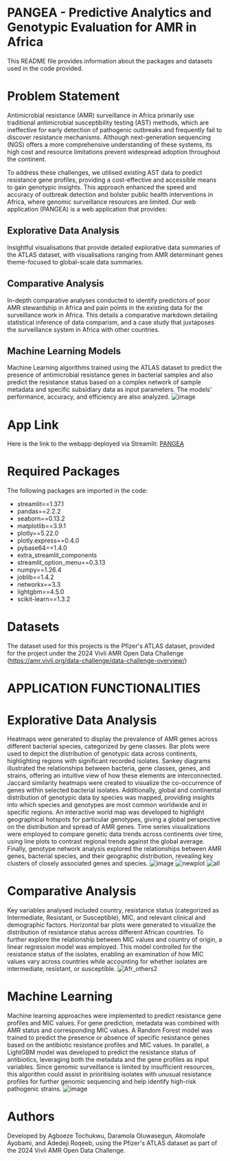 # PANGEA - Predictive Analytics and Genotypic Evaluation for AMR in Africa
This README file provides information about the packages and datasets used in the code provided.

# Problem Statement
Antimicrobial resistance (AMR) surveillance in Africa primarily use traditional antimicrobial susceptibility testing (AST) methods, which are ineffective for early detection of pathogenic outbreaks and frequently fail to discover resistance mechanisms. Although next-generation sequencing (NGS) offers a more comprehensive understanding of these systems, its high cost and resource limitations prevent widespread adoption throughout the continent.


To address these challenges, we utilised existing AST data to predict resistance gene profiles, providing a cost-effective and accessible means to gain genotypic insights. This approach enhanced the speed and accuracy of outbreak detection and bolster public health interventions in Africa, where genomic surveillance resources are limited. Our web application (PANGEA) is a web application that provides:
## Explorative Data Analysis
Insightful visualisations that provide detailed explorative data summaries of the ATLAS dataset, with visualisations ranging from AMR determinant genes theme-focused to global-scale data summaries.
## Comparative Analysis
In-depth comparative analyses conducted to identify predictors of poor AMR stewardship in Africa and pain points in the existing data for the surveillance work in Africa. This details a comparative markdown detailing statistical inference of data comparism, and a case study that juxtaposes the surveillance system in Africa with other countries.
## Machine Learning Models
Machine Learning algorithms trained using the ATLAS dataset to predict the presence of antimicrobial resistance genes in bacterial samples and also predict the resistance status based on a complex network of sample metadata and specific subsidiary data as input parameters. The models' performance, accuracy, and efficiency are also analyzed.
![image](https://github.com/user-attachments/assets/d8901181-1be1-497d-8148-a11d4e18b8fa)

# App Link
Here is the link to the webapp deployed via Streamlit: [PANGEA](https://pangea-amr.streamlit.app/)

# Required Packages
The following packages are imported in the code:
- streamlit==1.37.1
- pandas==2.2.2
- seaborn==0.13.2
- matplotlib==3.9.1
- plotly==5.22.0
- plotly.express==0.4.0
- pybase64==1.4.0
- extra_streamlit_components
- streamlit_option_menu==0.3.13
- numpy==1.26.4
- joblib==1.4.2
- networkx==3.3
- lightgbm==4.5.0
- scikit-learn==1.3.2

# Datasets
The dataset used for this projects is the Pfizer's ATLAS dataset, provided for the project under the 2024 Vivli AMR Open Data Challenge (https://amr.vivli.org/data-challenge/data-challenge-overview/)

# APPLICATION FUNCTIONALITIES
# Explorative Data Analysis
Heatmaps were generated to display the prevalence of AMR genes across different bacterial species, categorized by gene classes. Bar plots were used to depict the distribution of genotypic data across continents, highlighting regions with significant recorded isolates. Sankey diagrams illustrated the relationships between bacteria, gene classes, genes, and strains, offering an intuitive view of how these elements are interconnected. Jaccard similarity heatmaps were created to visualize the co-occurrence of genes within selected bacterial isolates. Additionally, global and continental distribution of genotypic data by species was mapped, providing insights into which species and genotypes are most common worldwide and in specific regions. An interactive world map was developed to highlight geographical hotspots for particular genotypes, giving a global perspective on the distribution and spread of AMR genes. Time series visualizations were employed to compare genetic data trends across continents over time, using line plots to contrast regional trends against the global average. Finally, genotype network analysis explored the relationships between AMR genes, bacterial species, and their geographic distribution, revealing key clusters of closely associated genes and species.
![image](https://github.com/user-attachments/assets/8fa39ef5-9cf9-4c8c-ad2a-649610b63505)
![newplot](https://github.com/user-attachments/assets/9f5dcff5-42b1-4f91-aef0-da0836a134ca)
![all](https://github.com/user-attachments/assets/40d4ff2e-1e1d-43b4-b774-b7b642e49d12)

# Comparative Analysis
Key variables analysed included country, resistance status (categorized as Intermediate, Resistant, or Susceptible), MIC, and relevant clinical and demographic factors. Horizontal bar plots were generated to visualize the distribution of resistance status across different African countries. To further explore the relationship between MIC values and country of origin, a linear regression model was employed. This model controlled for the resistance status of the isolates, enabling an examination of how MIC values vary across countries while accounting for whether isolates are intermediate, resistant, or susceptible.
![Afr_others2](https://github.com/user-attachments/assets/ff0fd351-428d-4bb0-8651-b02904580dfc)

# Machine Learning
Machine learning approaches were implemented to predict resistance gene profiles and MIC values. For gene prediction, metadata was combined with AMR status and corresponding MIC values. A Random Forest model was trained to predict the presence or absence of specific resistance genes based on the antibiotic resistance profiles and MIC values. In parallel, a LightGBM model was developed to predict the resistance status of antibiotics, leveraging both the metadata and the gene profiles as input variables.  Since genomic surveillance is limited by insufficient resources, this algorithm could assist in prioritising isolates with unusual resistance profiles for further genomic sequencing and help identify high-risk pathogenic strains.
![image](https://github.com/user-attachments/assets/b435019b-8b83-4143-b8bd-89ac62f48e3a)

# **Authors**
Developed by Agboeze Tochukwu, Daramola Oluwasegun, Akomolafe Ayobami, and Adedeji Roqeeb, using the Pfizer's ATLAS dataset as part of the 2024 Vivli AMR Open Data Challenge.


